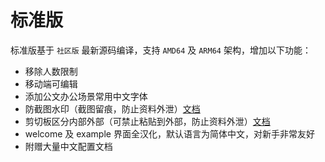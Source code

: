 # 标准版

标准版基于 `社区版` 最新源码编译，支持 `AMD64` 及 `ARM64` 架构，增加以下功能：

- 移除人数限制
- 移动端可编辑
- 添加公文办公场景常用中文字体
- 防截图水印（截图留痕，防止资料外泄）[文档](../feature/watermark.md)  
- 剪切板区分内部外部（可禁止粘贴到外部，防止资料外泄）[文档](../feature/copyout.md)      
- welcome 及 example 界面全汉化，默认语言为简体中文，对新手非常友好
- 附赠大量中文配置文档
